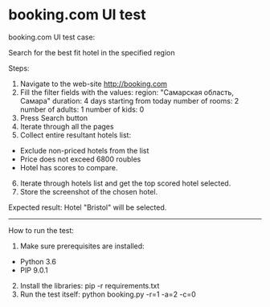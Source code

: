 # booking.com UI test
booking.com UI test case:

Search for the best fit hotel in the specified region

Steps:
1. Navigate to the web-site http://booking.com
2. Fill the filter fields with the values:
  region: "Самарская область, Самара"
  duration: 4 days starting from today
  number of rooms: 2
  number of adults: 1
  number of kids: 0
3. Press Search button
4. Iterate through all the pages
5. Collect entire resultant hotels list:
* Exclude non-priced hotels from the list
* Price does not exceed 6800 roubles
* Hotel has scores to compare.
6. Iterate through hotels list and get the top scored hotel selected.
7. Store the screenshot of the chosen hotel.

Expected result:
Hotel "Bristol" will be selected.
________________________________________________________
How to run the test:
1. Make sure prerequisites are installed:
  * Python 3.6
  * PIP 9.0.1
2. Install the libraries:
  pip -r requirements.txt
3. Run the test itself:
  python booking.py -r=1 -a=2 -c=0
